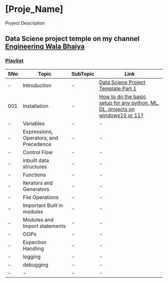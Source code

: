 # [Proje_Name]
Project Description

## Data Sciene project temple on my channel [Engineering Wala Bhaiya](https://www.youtube.com/@engineeringwalabhaiya)

### [Playlist](https://youtube.com/playlist?list=PLxV_QpaSutlHcAnPGOHYDXfSehfBf6eI0)

|SNo| Topic | SubTopic | Link |
|-|-|-|-|
|-| Introduction |-|[Data Sciene Project Template Part 1](https://youtu.be/C_cqTnpI1gQ)|
|001|Installation|-|[How to do the basic setup for any python, ML, DL, projects on windows10 or 11?](https://youtu.be/bVM-QujJ0AI)|
|-| Variables |-|-|
|-| Expressions, Operators, and Precedence |-|-|
|-| Control Flow |-|-|
|-| inbuilt data structures |-|-|
|-| Functions |-|-|
|-| Iterators and Generators |-|-|
|-| File Operations |-|-|
|-| Important Built in modules |-|-|
|-| Modules and Import statements |-|-|
|-| OOPs |-|-|
|-| Expection Handling |-|-|
|-| logging |-|-|
|-| debugging |-|-|
|-|-|-|-|
